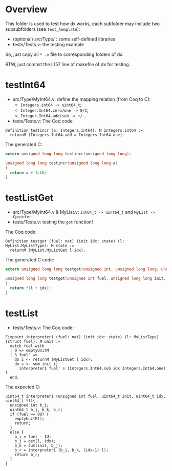 # Overview

This folder is used to test how dx works, each subfolder may include two subsubfolders (see `test_template`):
- (optional) src/Type/ : some self-defined libraries
- tests/Tests.v: the testing example

So, just copy all `* .v` file to corresponding folders of dx.

BTW, just commit the L157 line of makefile of dx for testing.

# testInt64
- src/Type/MyInt64.v: define the mapping relation (from Coq to C): 
    - `Integers.int64 -> uint64_t`; 
    - `Integer.Int64.zero/one -> 0/1`;
    - `Integer.Int64.add/sub -> +/-`.
- tests/Tests.v:
The Coq code:
```
Definition testincr (a: Integers.int64): M Integers.int64 :=
  returnM (Integers.Int64.add a Integers.Int64.one).
```
The generated C:

```C
extern unsigned long long testincr(unsigned long long);

unsigned long long testincr(unsigned long long a)
{
  return a + 1LLU;
}
```
# testListGet
- src/Type/MyInt64.v & MyList.v: `int64_t -> uint64_t` and `MyList -> Cpointer`
- tests/Tests.v: testing the `get` function!

The Coq code:
```
Definition testget (fuel: nat) (init idx: state) (l: MyList.MyListType): M state :=
  returnM (MyList.MyListGet l idx).
```

The generated C code:
```C
extern unsigned long long testget(unsigned int, unsigned long long, unsigned long long, unsigned long long *);

unsigned long long testget(unsigned int fuel, unsigned long long init, unsigned long long idx, unsigned long long *l)
{
  return *(l + idx);
}
```

# testList
- tests/Tests.v:
The Coq code:
```
Fixpoint interpreter1 (fuel: nat) (init idx: state) (l: MyListType){struct fuel}: M unit :=
  match fuel with
  | O => emptyUnitM
  | S fuel' =>
    do i <- returnM (MyListGet l idx);
    do s <- sum init i;
      interpreter1 fuel' s (Integers.Int64.sub idx Integers.Int64.one) l
  end.
```
The expected C:
```
uint64_t interpreter1 (unsigned int fuel, uint64_t init, uint64_t idx, uint64_t *l){
  unsigned int b_i;
  uint64_t b_j, b_k, b_r;
  if (fuel == 0U) {
    emptyUnitM();
    return;
  }
  else {
    b_i = fuel - 1U;
    b_j = get(l, idx);
    b_k = sum(init, b_j);
    b_r = interpreter1 (b_i, b_k, (idx-1) l);
    return b_r;
  }
}
```

